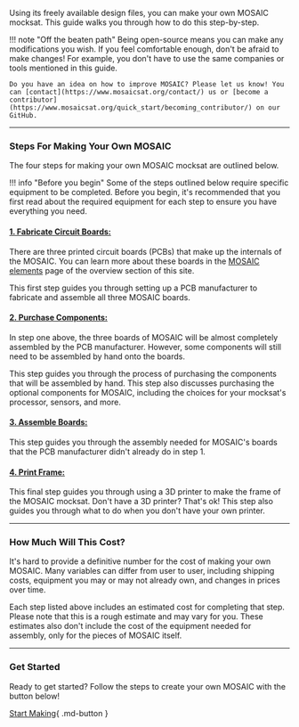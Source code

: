 Using its freely available design files, you can make your own MOSAIC mocksat. This guide walks you through how to do this step-by-step. 

!!! note "Off the beaten path"
    Being open-source means you can make any modifications you wish. If you feel comfortable enough, don't be afraid to make changes! For example, you don't have to use the same companies or tools mentioned in this guide. 

    Do you have an idea on how to improve MOSAIC? Please let us know! You can [contact](https://www.mosaicsat.org/contact/) us or [become a contributor](https://www.mosaicsat.org/quick_start/becoming_contributor/) on our GitHub.

---

### Steps For Making Your Own MOSAIC

The four steps for making your own MOSAIC mocksat are outlined below.

!!! info "Before you begin"
    Some of the steps outlined below require specific equipment to be completed. Before you begin, it's recommended that you first read about the required equipment for each step to ensure you have everything you need.

#### [1. Fabricate Circuit Boards:](https://www.mosaicsat.org/getting_mosaic/self_assemble/fabricate_boards/)

There are three printed circuit boards (PCBs) that make up the internals of the MOSAIC. You can learn more about these boards in the [MOSAIC elements](https://www.mosaicsat.org/overview/mosaic_elements/) page of the overview section of this site. 

This first step guides you through setting up a PCB manufacturer to fabricate and assemble all three MOSAIC boards. 

#### [2. Purchase Components:](https://www.mosaicsat.org/getting_mosaic/self_assemble/purchase_components/)

In step one above, the three boards of MOSAIC will be almost completely assembled by the PCB manufacturer. However, some components will still need to be assembled by hand onto the boards.

This step guides you through the process of purchasing the components that will be assembled by hand. This step also discusses purchasing the optional components for MOSAIC, including the choices for your mocksat's processor, sensors, and more. 

#### [3. Assemble Boards:](https://www.mosaicsat.org/getting_mosaic/self_assemble/assemble_boards/)

This step guides you through the assembly needed for MOSAIC's boards that the PCB manufacturer didn't already do in step 1. 

#### [4. Print Frame:](https://www.mosaicsat.org/getting_mosaic/self_assemble/print_frame/)

This final step guides you through using a 3D printer to make the frame of the MOSAIC mocksat. Don't have a 3D printer? That's ok! This step also guides you through what to do when you don't have your own printer. 

---

### How Much Will This Cost?

It's hard to provide a definitive number for the cost of making your own MOSAIC. Many variables can differ from user to user, including shipping costs, equipment you may or may not already own, and changes in prices over time. 

Each step listed above includes an estimated cost for completing that step. Please note that this is a rough estimate and may vary for you. These estimates also don't include the cost of the equipment needed for assembly, only for the pieces of MOSAIC itself. 

---

### Get Started

Ready to get started? Follow the steps to create your own MOSAIC with the button below! 

[Start Making](https://www.mosaicsat.org/getting_mosaic/self_assemble/fabricate_boards/){ .md-button }